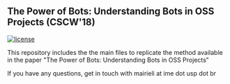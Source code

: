 ## The Power of Bots: Understanding Bots in OSS Projects (CSCW'18)

[![license](https://img.shields.io/github/license/mashape/apistatus.svg)](https://github.com/mairieli/CSCW-2018/blob/master/LICENSE)

This repository includes the the main files to replicate the method available in the paper "The Power of Bots: Understanding Bots in OSS Projects"

If you have any questions, get in touch with mairieli at ime dot usp dot br

